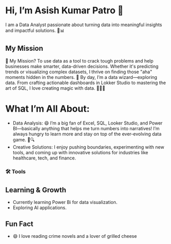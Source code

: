 # Hi, I’m Asish Kumar Patro 👋
 I am a Data Analyst passionate about turning data into meaningful insights and impactful solutions. 🤖📊
## My Mission
👀  My Mission? To use data as a tool to crack tough problems and help businesses make smarter, data-driven decisions. Whether it's predicting trends or visualizing complex datasets, I thrive on finding those "aha" moments hidden in the numbers.
🚀 By day, I’m a data wizard—exploring data. From crafting actionable dashboards in Lokker Studio to mastering the art of SQL, I love creating magic with data. 🧙‍♂️✨

# What I’m All About:
- Data Analysis: 😄 I’m a big fan of Excel, SQL, Looker Studio, and Power BI—basically anything that helps me turn numbers into narratives! I’m always hungry to learn more and stay on top of the ever-evolving data game. 🌱🔍
- Creative Solutions: I enjoy pushing boundaries, experimenting with new tools, and coming up with innovative solutions for industries like healthcare, tech, and finance.
### 🛠 **Tools**

## Learning & Growth
- Currently learning Power Bi for data visualization.
- Exploring AI applications.

## Fun Fact
- 😄 I love reading crime novels and a lover of grilled cheese

<!---
asish97/AsishKumarPatro-main is a ✨ special ✨ repository because its `README.md` (this file) appears on your GitHub profile.
You can click the Preview link to take a look at your changes.
--->
